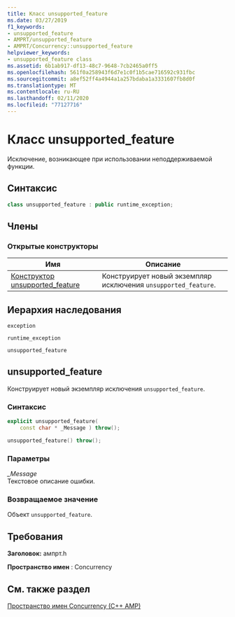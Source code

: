 ```yaml
---
title: Класс unsupported_feature
ms.date: 03/27/2019
f1_keywords:
- unsupported_feature
- AMPRT/unsupported_feature
- AMPRT/Concurrency::unsupported_feature
helpviewer_keywords:
- unsupported_feature class
ms.assetid: 6b1ab917-df13-48c7-9648-7cb2465a0ff5
ms.openlocfilehash: 561f0a258943f6d7e1c0f1b5cae716592c931fbc
ms.sourcegitcommit: a8ef52ff4a4944a1a257bdaba1a3331607fb8d0f
ms.translationtype: MT
ms.contentlocale: ru-RU
ms.lasthandoff: 02/11/2020
ms.locfileid: "77127716"
---
```

# <a name="unsupported_feature-class"></a>Класс unsupported_feature

Исключение, возникающее при использовании неподдерживаемой функции.

## <a name="syntax"></a>Синтаксис

```cpp
class unsupported_feature : public runtime_exception;
```

## <a name="members"></a>Члены

### <a name="public-constructors"></a>Открытые конструкторы

|Имя|Описание|
|----------|-----------------|
|[Конструктор unsupported_feature](#unsupported_feature)|Конструирует новый экземпляр исключения `unsupported_feature`.|

## <a name="inheritance-hierarchy"></a>Иерархия наследования

`exception`

`runtime_exception`

`unsupported_feature`

## <a name="unsupported_feature"></a>unsupported_feature

  Конструирует новый экземпляр исключения `unsupported_feature`.

### <a name="syntax"></a>Синтаксис

```cpp
explicit unsupported_feature(
    const char * _Message ) throw();

unsupported_feature() throw();
```

### <a name="parameters"></a>Параметры

*_Message*<br/>
Текстовое описание ошибки.

### <a name="return-value"></a>Возвращаемое значение

Объект `unsupported_feature`.

## <a name="requirements"></a>Требования

**Заголовок:** ампрт.h

**Пространство имен** : Concurrency

## <a name="see-also"></a>См. также раздел

[Пространство имен Concurrency (C++ AMP)](concurrency-namespace-cpp-amp.md)
